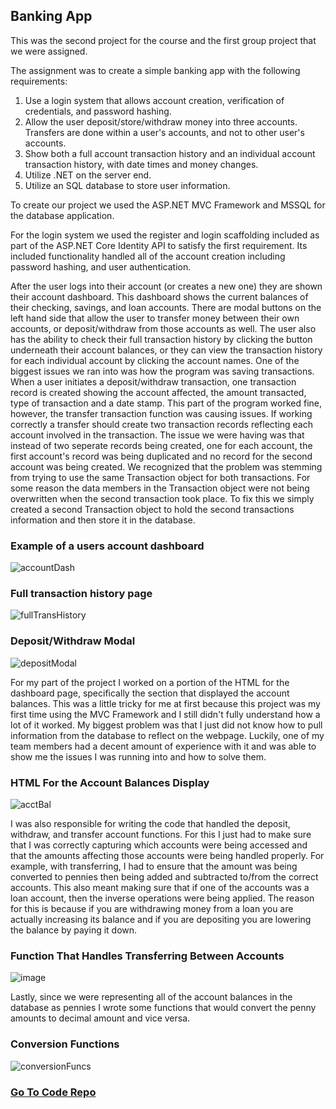 <!--
layout: page
title: "Hangman Game"
permalink: https://aricglanville.github.io/banking 
-->

## Banking App

This was the second project for the course and the first group project that we were assigned.

The assignment was to create a simple banking app with the following requirements:
1. Use a login system that allows account creation, verification of credentials, and password hashing.
2. Allow the user deposit/store/withdraw money into three accounts.  Transfers are done within a user's accounts, and not to other user's accounts.
3. Show both a full account transaction history and an individual account transaction history, with date times and money changes. 
4. Utilize .NET on the server end.
5. Utilize an SQL database to store user information.

To create our project we used the ASP.NET MVC Framework and MSSQL for the database application.

For the login system we used the register and login scaffolding included as part of the ASP.NET Core Identity API to satisfy the first requirement. Its included functionality handled all of the account creation including password hashing, and user authentication.

After the user logs into their account (or creates a new one) they are shown their account dashboard. This dashboard shows the current balances of their checking, savings, and loan accounts. There are modal buttons on the left hand side that allow the user to transfer money between their own accounts, or deposit/withdraw from those accounts as well. The user also has the ability to check their full transaction history by clicking the button underneath their account balances, or they can view the transaction history for each individual account by clicking the account names. One of the biggest issues we ran into was how the program was saving transactions. When a user initiates a deposit/withdraw transaction, one transaction record is created showing the account affected, the amount transacted, type of transaction and a date stamp. This part of the program worked fine, however, the transfer transaction function was causing issues. If working correctly a transfer should create two transaction records reflecting each account involved in the transaction. The issue we were having was that instead of two seperate records being created, one for each account, the first account's record was being duplicated and no record for the second account was being created. We recognized that the problem was stemming from trying to use the same Transaction object for both transactions. For some reason the data members in the Transaction object were not being overwritten when the second transaction took place. To fix this we simply created a second Transaction object to hold the second transactions information and then store it in the database.

### Example of a users account dashboard
![accountDash](https://user-images.githubusercontent.com/84057490/184463038-712c6e1e-d89a-48b0-9795-dfac47815296.png)

### Full transaction history page
![fullTransHistory](https://user-images.githubusercontent.com/84057490/184463058-d671ea87-570d-4a35-9dfb-b89ea8af60f3.png)

### Deposit/Withdraw Modal
![depositModal](https://user-images.githubusercontent.com/84057490/184463120-67a25b10-ec86-45fe-980c-4dc27f95728f.png)

For my part of the project I worked on a portion of the HTML for the dashboard page, specifically the section that displayed the account balances. This was a little tricky for me at first because this project was my first time using the MVC Framework and I still didn't fully understand how a lot of it worked. My biggest problem was that I just did not know how to pull information from the database to reflect on the webpage. Luckily, one of my team members had a decent amount of experience with it and was able to show me the issues I was running into and how to solve them.

### HTML For the Account Balances Display
![acctBal](https://user-images.githubusercontent.com/84057490/184463412-a9c6c07e-b34c-46d8-9233-8bd3e812dd66.png)

I was also responsible for writing the code that handled the deposit, withdraw, and transfer account functions. For this I just had to make sure that I was correctly capturing which accounts were being accessed and that the amounts affecting those accounts were being handled properly. For example, with transferring, I had to ensure that the amount was being converted to pennies then being added and subtracted to/from the correct accounts. This also meant making sure that if one of the accounts was a loan account, then the inverse operations were being applied. The reason for this is because if you are withdrawing money from a loan you are actually increasing its balance and if you are depositing you are lowering the balance by paying it down.

### Function That Handles Transferring Between Accounts
![image](https://user-images.githubusercontent.com/84057490/184463699-8ec74ca4-e396-478f-a1db-5f78fcfcb897.png)


Lastly, since we were representing all of the account balances in the database as pennies I wrote some functions that would convert the penny amounts to decimal amount and vice versa.

### Conversion Functions
![conversionFuncs](https://user-images.githubusercontent.com/84057490/184463725-b23f6c88-2deb-41c0-82f1-0d7a566eb03e.png)

### [Go To Code Repo](https://github.com/aricglanville/BankingApp.git)
